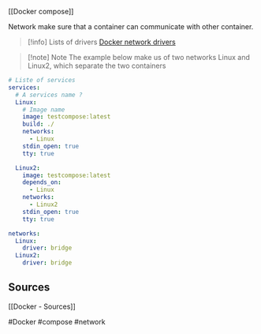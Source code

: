 [[Docker compose]]

Network make sure that a container can communicate with other container.

>[!info]
Lists of drivers
[Docker network drivers](https://docs.docker.com/engine/network/drivers/)

> [!note] Note
> The example below make us of two networks Linux and Linux2, which separate the two containers

```yaml
# Liste of services
services:
  # A services name ?
  Linux:
    # Image name 
    image: testcompose:latest
    build: ./
    networks:
      - Linux
    stdin_open: true
    tty: true

  Linux2:
    image: testcompose:latest
    depends_on:
      - Linux
    networks:
      - Linux2
    stdin_open: true
    tty: true

networks:
  Linux:
    driver: bridge
  Linux2:
    driver: bridge
```

## Sources
[[Docker - Sources]]

#Docker #compose #network
